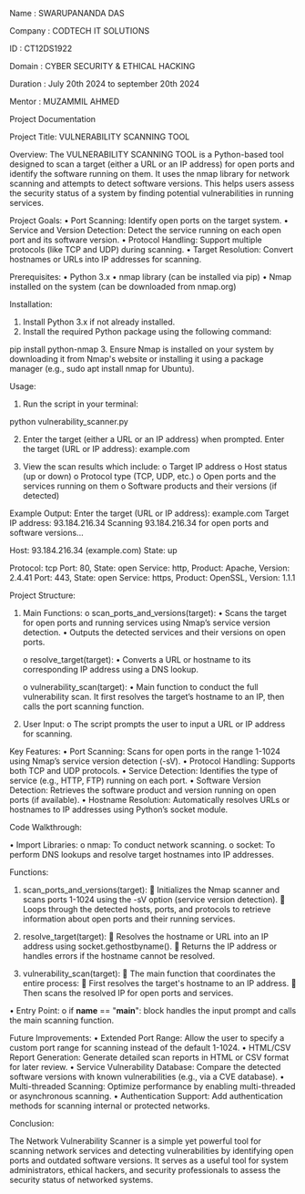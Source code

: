 Name : SWARUPANANDA DAS

Company : CODTECH IT SOLUTIONS

ID : CT12DS1922

Domain : CYBER SECURITY & ETHICAL HACKING

Duration : July 20th 2024 to september 20th 2024

Mentor : MUZAMMIL AHMED



 Project Documentation

Project Title: VULNERABILITY SCANNING TOOL

Overview:
The VULNERABILITY SCANNING TOOL is a Python-based tool designed to scan a target (either a URL or an IP address) for open ports and identify the software running on them. It uses the nmap library for network scanning and attempts to detect software versions. This helps users assess the security status of a system by finding potential vulnerabilities in running services.

Project Goals:
            •   Port Scanning: Identify open ports on the target system.
            •   Service and Version Detection: Detect the service running on each open port and its software version.
            •   Protocol Handling: Support multiple protocols (like TCP and UDP) during scanning.
            •   Target Resolution: Convert hostnames or URLs into IP addresses for scanning.

Prerequisites:
            •   Python 3.x
            •   nmap library (can be installed via pip)
            •   Nmap installed on the system (can be downloaded from nmap.org)

Installation:
  1.   Install Python 3.x if not already installed.
  2.   Install the required Python package using the following command:

pip install python-nmap
  3.	Ensure Nmap is installed on your system by downloading it from Nmap's website or installing it using a package manager (e.g., sudo apt install nmap for Ubuntu).

Usage:
   1.  Run the script in your terminal:
      
python vulnerability_scanner.py

  2. Enter the target (either a URL or an IP address) when prompted.
            Enter the target (URL or IP address): example.com
     
  4. View the scan results which include:
            o  Target IP address
            o  Host status (up or down)
            o  Protocol type (TCP, UDP, etc.)
            o  Open ports and the services running on them
            o  Software products and their versions (if detected)

Example Output:
            Enter the target (URL or IP address): example.com
            Target IP address: 93.184.216.34
            Scanning 93.184.216.34 for open ports and software versions...

   Host: 93.184.216.34 (example.com)
   State: up

   Protocol: tcp
   Port: 80, State: open
   Service: http, Product: Apache, Version: 2.4.41
   Port: 443, State: open
   Service: https, Product: OpenSSL, Version: 1.1.1

Project Structure:
   1.  Main Functions:
          o	scan_ports_and_versions(target):
                   • Scans the target for open ports and running services using Nmap’s service version detection.
                   • Outputs the detected services and their versions on open ports.

          o	resolve_target(target):
                   • Converts a URL or hostname to its corresponding IP address using a DNS lookup.

          o	vulnerability_scan(target):
                   • Main function to conduct the full vulnerability scan. It first resolves the target’s hostname to an IP, then calls the port scanning function.

       
  2.  User Input:
       o The script prompts the user to input a URL or IP address for scanning. 


Key Features:
            •  Port Scanning: Scans for open ports in the range 1-1024 using Nmap’s service version detection (-sV).
            •  Protocol Handling: Supports both TCP and UDP protocols.
            •  Service Detection: Identifies the type of service (e.g., HTTP, FTP) running on each port.
            •  Software Version Detection: Retrieves the software product and version running on open ports (if available).
            •  Hostname Resolution: Automatically resolves URLs or hostnames to IP addresses using Python’s socket module.

Code Walkthrough:

•  Import Libraries:
            o  nmap: To conduct network scanning.
            o  socket: To perform DNS lookups and resolve target hostnames into IP addresses.
            
  Functions:
   1.   scan_ports_and_versions(target):
              Initializes the Nmap scanner and scans ports 1-1024 using the -sV option (service version detection).
              Loops through the detected hosts, ports, and protocols to retrieve information about open ports and their running services.
        
   3. resolve_target(target):
              Resolves the hostname or URL into an IP address using socket.gethostbyname().
              Returns the IP address or handles errors if the hostname cannot be resolved.
      
   4.  vulnerability_scan(target):
              The main function that coordinates the entire process:
              First resolves the target's hostname to an IP address.
              Then scans the resolved IP for open ports and services.
       
   •  Entry Point:
            o  if __name__ == "__main__": block handles the input prompt and calls the main scanning function.

Future Improvements:
            •  Extended Port Range:   Allow the user to specify a custom port range for scanning instead of the default 1-1024.
            •  HTML/CSV Report Generation:   Generate detailed scan reports in HTML or CSV format for later review.
            •  Service Vulnerability Database:   Compare the detected software versions with known vulnerabilities (e.g., via a CVE database).
            •  Multi-threaded Scanning:   Optimize performance by enabling multi-threaded or asynchronous scanning.
            •  Authentication Support:   Add authentication methods for scanning internal or protected networks.

Conclusion:

 The Network Vulnerability Scanner is a simple yet powerful tool for scanning network services and detecting vulnerabilities by identifying open ports and outdated software versions. It serves as a useful tool for system administrators, ethical hackers, and security professionals to assess the security status of networked systems.

